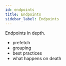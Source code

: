 ```yaml
---
id: endpoints
title: Endpoints
sidebar_label: Endpoints
---
```


Endpoints in depth.

- prefetch
- grouping
- best practices
- what happens on death
